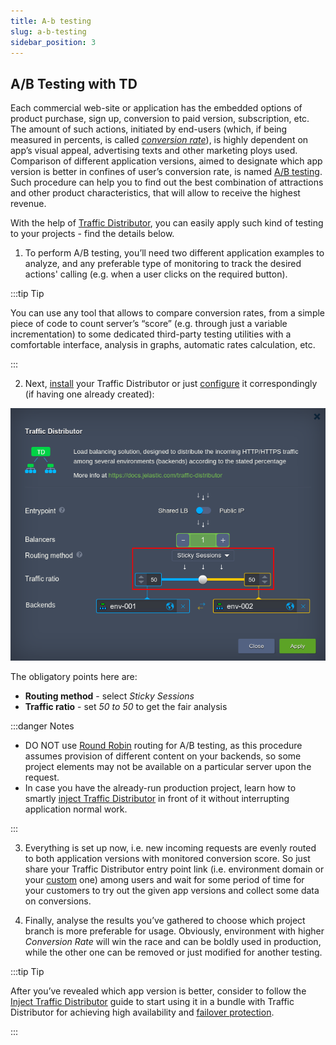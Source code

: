 ```yaml
---
title: A-b testing
slug: a-b-testing
sidebar_position: 3
---
```


## A/B Testing with TD

Each commercial web-site or application has the embedded options of product purchase, sign up, conversion to paid version, subscription, etc. The amount of such actions, initiated by end-users (which, if being measured in percents, is called [_conversion rate_](https://en.wikipedia.org/wiki/Conversion_marketing#Conversion_rate)), is highly dependent on app’s visual appeal, advertising texts and other marketing ploys used. Comparison of different application versions, aimed to designate which app version is better in confines of user’s conversion rate, is named [A/B testing](/docs/ApplicationSetting/Traffic%20Distributor/Use%20Cases/A-B%20Testing). Such procedure can help you to find out the best combination of attractions and other product characteristics, that will allow to receive the highest revenue.

With the help of [Traffic Distributor](/docs/ApplicationSetting/Traffic%20Distributor/Traffic%20Distributor%20Overview), you can easily apply such kind of testing to your projects - find the details below.

1. To perform A/B testing, you’ll need two different application examples to analyze, and any preferable type of monitoring to track the desired actions' calling (e.g. when a user clicks on the required button).

:::tip Tip

You can use any tool that allows to compare conversion rates, from a simple piece of code to count server’s “score” (e.g. through just a variable incrementation) to some dedicated third-party testing utilities with a comfortable interface, analysis in graphs, automatic rates calculation, etc.

:::

2. Next, [install](/docs/ApplicationSetting/Traffic%20Distributor/Traffic%20Distributor%20Installation) your Traffic Distributor or just [configure](/docs/ApplicationSetting/Traffic%20Distributor/Traffic%20Distributor%20Installation#traffic-distributor-reconfiguration) it correspondingly (if having one already created):

<div style={{
    display:'flex',
    justifyContent: 'center',
    margin: '0 0 1rem 0'
}}>

![Locale Dropdown](./img/A-BTesting/01.png)

</div>

The obligatory points here are:

- **Routing method** - select _Sticky Sessions_
- **Traffic ratio** - set _50 to 50_ to get the fair analysis

:::danger Notes

- DO NOT use [Round Robin](/docs/ApplicationSetting/Traffic%20Distributor/Routing%20Methods/Round%20Robin) routing for A/B testing, as this procedure assumes provision of different content on your backends, so some project elements may not be available on a particular server upon the request.
- In case you have the already-run production project, learn how to smartly [inject Traffic Distributor](/docs/ApplicationSetting/Traffic%20Distributor/Traffic%20Distributor%20Integrate) in front of it without interrupting application normal work.

:::

3. Everything is set up now, i.e. new incoming requests are evenly routed to both application versions with monitored conversion score. So just share your Traffic Distributor entry point link (i.e. environment domain or your [custom](/docs/application-setting/domain-name-management/custom-domain-name) one) among users and wait for some period of time for your customers to try out the given app versions and collect some data on conversions.

4. Finally, analyse the results you’ve gathered to choose which project branch is more preferable for usage. Obviously, environment with higher _Conversion Rate_ will win the race and can be boldly used in production, while the other one can be removed or just modified for another testing.

:::tip Tip

After you’ve revealed which app version is better, consider to follow the [Inject Traffic Distributor](/docs/ApplicationSetting/Traffic%20Distributor/Traffic%20Distributor%20Integrate) guide to start using it in a bundle with Traffic Distributor for achieving high availability and [failover protection](/docs/ApplicationSetting/Traffic%20Distributor/Use%20Cases/Failover%20Protection).

:::
